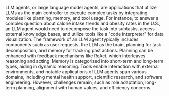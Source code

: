 LLM agents, or large language model agents, are applications that utilize LLMs as the main controller to execute complex tasks by integrating modules like planning, memory, and tool usage. For instance, to answer a complex question about calorie intake trends and obesity rates in the U.S., an LLM agent would need to decompose the task into subtasks, access external knowledge bases, and utilize tools like a "code interpreter" for data visualization. The framework of an LLM agent typically includes components such as user requests, the LLM as the brain, planning for task decomposition, and memory for tracking past actions. Planning can be enhanced with feedback mechanisms like ReAct, which interleaves reasoning and acting. Memory is categorized into short-term and long-term types, aiding in dynamic reasoning. Tools enable interaction with external environments, and notable applications of LLM agents span various domains, including mental health support, scientific research, and software engineering. However, challenges remain, such as role adaptation, long-term planning, alignment with human values, and efficiency concerns.